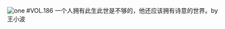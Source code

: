 ![one](http://image.wufazhuce.com/Fn1R59zP-HFkvuFSQJgajFsglqd2)
#VOL.186
一个人拥有此生此世是不够的，他还应该拥有诗意的世界。by 王小波
